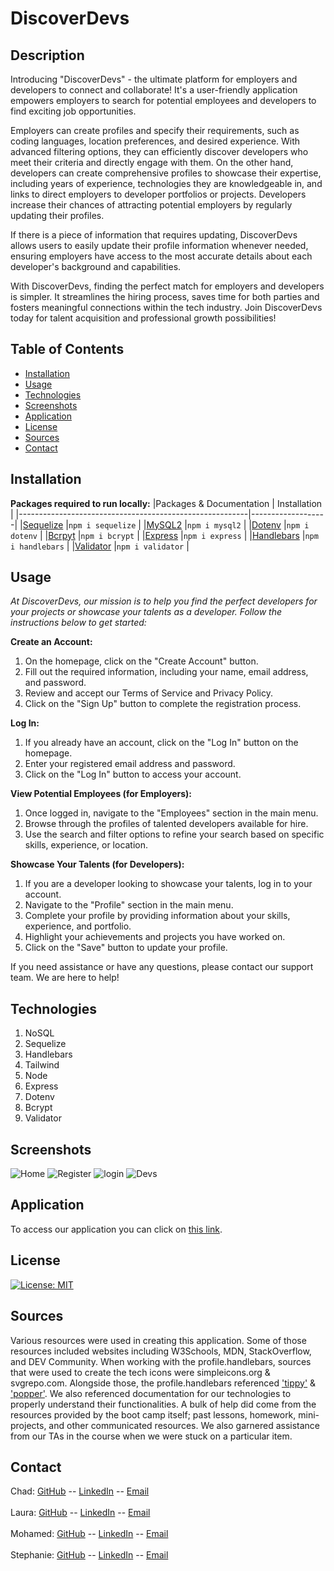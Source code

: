 # DiscoverDevs
## Description
Introducing "DiscoverDevs" - the ultimate platform for employers and developers to connect and collaborate! It's a user-friendly application empowers employers to search for potential employees and developers to find exciting job opportunities.

Employers can create profiles and specify their requirements, such as coding languages, location preferences, and desired experience. With advanced filtering options, they can efficiently discover developers who meet their criteria and directly engage with them. On the other hand, developers can create comprehensive profiles to showcase their expertise, including years of experience, technologies they are knowledgeable in, and links to direct employers to developer portfolios or projects. Developers increase their chances of attracting potential employers by regularly updating their profiles.

If there is a piece of information that requires updating, DiscoverDevs allows users to easily update their profile information whenever needed, ensuring employers have access to the most accurate details about each developer's background and capabilities.

With DiscoverDevs, finding the perfect match for employers and developers is simpler. It streamlines the hiring process, saves time for both parties and fosters meaningful connections within the tech industry. Join DiscoverDevs today for talent acquisition and professional growth possibilities!

## Table of Contents
- [Installation](#installation)
- [Usage](#usage)
- [Technologies](#technologies)
- [Screenshots](#screenshots)
- [Application](#application)
- [License](#license)
- [Sources](#sources)
- [Contact](#contact)

## Installation
**Packages required to run locally:**
|Packages & Documentation                                  | Installation     |
|---------------------------------------------------------|-------------------|
|[Sequelize](https://www.npmjs.com/package/sequelize)     |`npm i sequelize`  |
|[MySQL2](https://www.npmjs.com/package/mysql2)           |`npm i mysql2`     |
|[Dotenv](https://www.npmjs.com/package/dotenv)           |`npm i dotenv`     |
|[Bcrpyt](https://www.npmjs.com/package/bcrypt)           |`npm i bcrypt`     |
|[Express](https://www.npmjs.com/package/express)         |`npm i express`    |
|[Handlebars](https://www.npmjs.com/package/handlebars)   |`npm i handlebars` |
|[Validator](https://www.npmjs.com/package/validator)     |`npm i validator`  |


## Usage
<i>At DiscoverDevs, our mission is to help you find the perfect developers for your projects or showcase your talents as a developer. Follow the instructions below to get started:</i>

<b>Create an Account:</b>
1. On the homepage, click on the "Create Account" button.
2. Fill out the required information, including your name, email address, and password.
3. Review and accept our Terms of Service and Privacy Policy.
4. Click on the "Sign Up" button to complete the registration process.

<b>Log In:</b>
1. If you already have an account, click on the "Log In" button on the homepage.
2. Enter your registered email address and password.
3. Click on the "Log In" button to access your account.

<b>View Potential Employees (for Employers):</b>
1. Once logged in, navigate to the "Employees" section in the main menu.
2. Browse through the profiles of talented developers available for hire.
3. Use the search and filter options to refine your search based on specific skills, experience, or location.

<b>Showcase Your Talents (for Developers):</b>
1. If you are a developer looking to showcase your talents, log in to your account.
2. Navigate to the "Profile" section in the main menu.
3. Complete your profile by providing information about your skills, experience, and portfolio.
4. Highlight your achievements and projects you have worked on.
5. Click on the "Save" button to update your profile.

If you need assistance or have any questions, please contact our support team. We are here to help!

## Technologies
1. NoSQL
2. Sequelize
3. Handlebars
4. Tailwind
5. Node
6. Express
7. Dotenv
8. Bcrypt
9. Validator

## Screenshots
![Home](https://github.com/Prototype1309/DiscoverDevs/assets/126029841/ebe043f6-8edc-46b3-bae4-d60f11435efb)
![Register](https://github.com/Prototype1309/DiscoverDevs/assets/126029841/83662efa-9d38-44a2-87a0-1948f05c0d85)
![login](https://github.com/Prototype1309/DiscoverDevs/assets/126029841/bedd6283-9b16-4890-9b6c-bc28de6813a7)
![Devs](https://github.com/Prototype1309/DiscoverDevs/assets/126029841/c273df95-4f85-4c45-9d68-4a38af521f6b)

## Application
To access our application you can click on [this link](https://discoverdevs-2aa18af2a0dc.herokuapp.com/home). 

## License
[![License: MIT](https://img.shields.io/badge/License-MIT-yellow.svg)](https://opensource.org/licenses/MIT)

## Sources
Various resources were used in creating this application. Some of those resources included websites including W3Schools, MDN, StackOverflow, and DEV Community. When working with the profile.handlebars, sources that were used to create the tech icons were simpleicons.org & svgrepo.com. Alongside those, the profile.handlebars referenced ['tippy'](https://atomiks.github.io/tippyjs/) & ['popper'](https://popper.js.org/docs/v2/2). We also referenced documentation for our technologies to properly understand their functionalities. A bulk of help did come from the resources provided by the boot camp itself; past lessons, homework, mini-projects, and other communicated resources. We also garnered assistance from our TAs in the course when we were stuck on a particular item.

## Contact
Chad: [GitHub](https://github.com/obelisk477) -- [LinkedIn](https://www.linkedin.com/in/chad-batten-b712328a/) -- [Email](cwbatte2@gmail.com)
<br>
<br>
Laura: [GitHub](https://github.com/LJJordan124) -- [LinkedIn](https://www.linkedin.com/in/laura-jordan-510412241/) -- [Email](jordan3313.lj@gmail.com)
<br>
<br>
Mohamed: [GitHub](https://github.com/Prototype1309) -- [LinkedIn](https://www.linkedin.com/in/mohamed-hourri-92326813b/) -- [Email](simo.hourri@gmail.com)
<br>
<br>
Stephanie: [GitHub](https://github.com/HarrisSte) -- [LinkedIn](https://www.linkedin.com/in/stephanie-harris-5069aa224/) -- [Email](mailto:st3phanie.harris@gmail.com)


